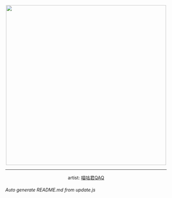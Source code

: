 
<p align="center">
  <img width="500" src="https://nekos.best/api/v2/neko/0506.png">
  <hr/>
  <center>
    artist: <a href="https://www.pixiv.net/en/artworks/91984360">喵咕君QAQ</a>
  </center>
</p>


###### Auto generate README.md from update.js

